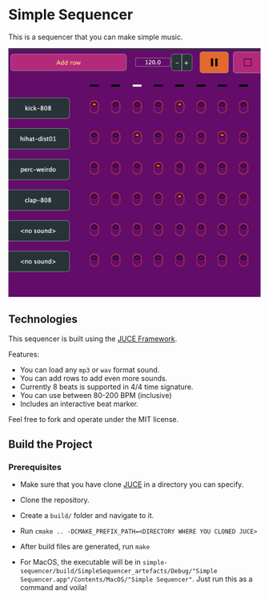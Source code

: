 # Simple Sequencer

This is a sequencer that you can make simple music.

![Simple Sequencer Demo](/images/SimpleSequencerDemo.gif)

## Technologies

This sequencer is built using the [JUCE Framework](https://juce.com/).

Features:
- You can load any `mp3` or `wav` format sound.
- You can add rows to add even more sounds.
- Currently 8 beats is supported in 4/4 time signature.
- You can use between 80-200 BPM (inclusive)
- Includes an interactive beat marker.

Feel free to fork and operate under the MIT license.

## Build the Project

### Prerequisites
- Make sure that you have clone [JUCE](https://github.com/juce-framework/JUCE) in a directory you can specify.

- Clone the repository.
- Create a `build/` folder and navigate to it.
- Run `cmake .. -DCMAKE_PREFIX_PATH=<DIRECTORY WHERE YOU CLONED JUCE>`
- After build files are generated, run `make`
- For MacOS, the executable will be in `simple-sequencer/build/SimpleSequencer_artefacts/Debug/"Simple Sequencer.app"/Contents/MacOS/"Simple Sequencer"`. Just run this as a command and voila!
